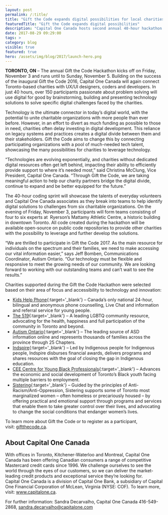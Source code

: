 ```yaml
---
layout: post
permalink: /:title/
title: "Gift the Code expands digital possibilities for local charities through tech talent"
featuredTitle: "Gift the Code expands digital possibilities"
description: "Capital One Canada hosts second annual 40-hour hackathon to help charities use digital for good."
date: 2017-08-29 09:29:00
tags: >
category: blog
visible: true
featured: true
hero: /assets/img/blog/2017/launch-hero.png
---
```


__TORONTO, ON__ – The annual Gift the Code Hackathon kicks off on Friday, November 3 and runs until to Sunday, November 5. Building on the success of the inaugural Gift the Code 2016, Capital One Canada will again connect Toronto-based charities with UX/UI designers, coders and developers. In just 40 hours, over 150 participants passionate about problem solving will use digital for good by brainstorming, building and presenting technology solutions to solve specific digital challenges faced by the charities.

Technology is the ultimate connector in today’s digital world, with the potential to unite charitable organizations with more people than ever before. However, in an effort to divert as much funding as possible to those in need, charities often delay investing in digital development. This reliance on legacy systems and practices creates a digital divide between them and their stakeholders. Gift the Code aims to change this by connecting participating organizations with a pool of much-needed tech talent, showcasing the many possibilities for charities to leverage technology.

 “Technologies are evolving exponentially, and charities without dedicated digital resources often get left behind, impacting their ability to efficiently provide support to where it’s needed most,” said Christina McClung, Vice President, Capital One Canada. “Through Gift the Code, we are taking meaningful action to help our charity partners bridge the digital divide, continue to expand and be better equipped for the future.”

The 40-hour coding sprint will showcase the talents of everyday volunteers and Capital One Canada associates as they break into teams to help identify digital solutions to challenges from six charitable organizations. On the evening of Friday, November 3, participants will form teams consisting of four to six experts at  Ryerson’s Mattamy Athletic Centre, a historic building in downtown Toronto. All code created during the hackathon will be available open-source on public code repositories to provide other charities with the possibility to leverage and further develop the solutions.

“We are thrilled to participate in Gift the Code 2017. As the main resource for individuals on the spectrum and their families, we need to make accessing our vital information easier,” says Jeff Bomben, Communications Coordinator, Autism Ontario. “Our technology must be flexible and responsive to meet the growing needs of our community. We are looking forward to working with our outstanding teams and can’t wait to see the results.”

Charities supported during the Gift the Code Hackathon were selected based on their area of focus and accessibility to technology and innovation:

- [Kids Help Phone](https://kidshelpphone.ca/){:target='_blank'} – Canada’s only national 24-hour, bilingual and anonymous phone counselling, Live Chat and information and referral service for young people.
- [The 519](http://www.the519.org/){:target='_blank'} – A leading LGBTQ community resource, advocating for the health, happiness and full participation of the community in Toronto and beyond.
- [Autism Ontario](http://www.autismontario.com/){:target='_blank'} – The leading source of ASD information online and represents thousands of families across the province through 25 Chapters.
- [Indspire](http://indspire.ca/){:target='_blank'} – Led by Indigenous people for Indigenous people, Indspire disburses financial awards, delivers programs and shares resources with the goal of closing the gap in Indigenous education.
- [CEE Centre for Young Black Professionals](http://www.ceetoronto.com/){:target='_blank'} – Advances the economic and social development of Toronto’s Black youth facing multiple barriers to employment.
- [Sistering](http://www.sistering.org/){:target='_blank'} – Guided by the principles of Anti-Racism/Anti-Oppression, Sistering supports some of Toronto most marginalized women – often homeless or precariously housed – by offering practical and emotional support through programs and services that enable them to take greater control over their lives, and advocating to change the social conditions that endanger women’s lives.

To learn more about Gift the Code or to register as a participant, visit: [giftthecode.ca](http://giftthecode.ca/).

## About Capital One Canada
With offices in Toronto, Kitchener-Waterloo and Montreal, Capital One Canada has been offering Canadian consumers a range of competitive Mastercard credit cards since 1996. We challenge ourselves to see the world through the eyes of our customers, so we can deliver the market-leading credit products and exceptional service they’re looking for. Capital One Canada is a division of Capital One Bank, a subsidiary of Capital One Financial Corporation of McLean, Virginia (NYSE: COF). To learn more, visit: www.capitalone.ca.

For further information:
Sandra Decarvalho, Capital One Canada
416-549-2868, [sandra.decarvalho@capitalone.com](mailto:sandra.decarvalho@capitalone.com)
